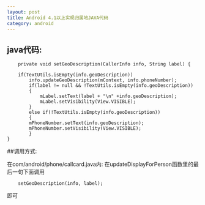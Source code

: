```yaml
---
layout: post
title: Android 4.1以上实现归属地JAVA代码
category: android
---
```




java代码:    
--------
        private void setGeoDescription(CallerInfo info, String label) {

        if(TextUtils.isEmpty(info.geoDescription))
            info.updateGeoDescription(mContext, info.phoneNumber);
            if(label != null && !TextUtils.isEmpty(info.geoDescription))
            {
                mLabel.setText(label + "\n" +info.geoDescription);
                mLabel.setVisibility(View.VISIBLE); 
            }
            else if(!TextUtils.isEmpty(info.geoDescription))
            {
            mPhoneNumber.setText(info.geoDescription);
            mPhoneNumber.setVisibility(View.VISIBLE);   
            }   
    }

##调用方式:
>
在com/android/phone/callcard.java内:
在updateDisplayForPerson函数里的最后一句下面调用 

		setGeoDescription(info, label);

>
即可